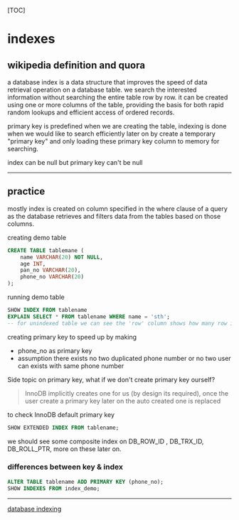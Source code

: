 [TOC]

# indexes

## wikipedia definition and quora 

a database index is a data structure that improves the speed of data retrieval operation on a database table. we search the interested information without searching the entire table row by row. it can be created using one or more columns of the table, providing the basis for both rapid random lookups and efficient access of ordered records.

primary key is predefined when we are creating the table, indexing is done when we would like to search efficiently later on by create a temporary "primary key" and only loading these primary key column to memory for searching.

index can be null but primary key can't be null

___

## practice

mostly index is created on column specified in the where clause of a query as the database retrieves and filters data from the tables based on those columns.

creating demo table

```sql
CREATE TABLE tablemane ( 
    name VARCHAR(20) NOT NULL, 
    age INT, 
    pan_no VARCHAR(20), 
    phone_no VARCHAR(20) 
);
```

running demo table

```sql
SHOW INDEX FROM tablename
EXPLAIN SELECT * FROM tablename WHERE name = 'sth';
-- for unindexed table we can see the 'row' column shows how many row is searched
```

creating primary key to speed up by making

- phone_no as primary key
- assumption there exists no two duplicated phone number or no two user can exists with same phone number

Side topic on primary key, what if we don't create primary key ourself?

> InnoDB implicitly creates one for us (by design its required), once the user create a primary key later on the auto created one is replaced

to check InnoDB default primary key

```sql
SHOW EXTENDED INDEX FROM tablename;
```

we should see some composite index on DB_ROW_ID , DB_TRX_ID, DB_ROLL_PTR, more on these later on.

### differences between key & index

```sql
ALTER TABLE tablename ADD PRIMARY KEY (phone_no);
SHOW INDEXES FROM index_demo;
```

___

[database indexing](https://www.freecodecamp.org/news/database-indexing-at-a-glance-bb50809d48bd/)